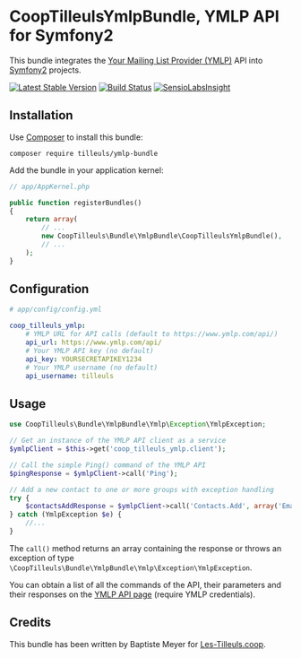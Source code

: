 # CoopTilleulsYmlpBundle, YMLP API for Symfony2

This bundle integrates the [Your Mailing List Provider (YMLP)](http://www.ymlp.com/) API into [Symfony2](http://symfony.com) projects.

[![Latest Stable Version](https://poser.pugx.org/tilleuls/ymlp-bundle/v/stable.svg)](https://packagist.org/packages/tilleuls/ymlp-bundle) [![Build Status](https://travis-ci.org/coopTilleuls/CoopTilleulsYmlpBundle.svg)](https://travis-ci.org/coopTilleuls/CoopTilleulsYmlpBundle) [![SensioLabsInsight](https://insight.sensiolabs.com/projects/5be76419-0b77-4283-82c9-7333dcf43595/mini.png)](https://insight.sensiolabs.com/projects/5be76419-0b77-4283-82c9-7333dcf43595)

## Installation

Use [Composer](http://getcomposer.org/) to install this bundle:

    composer require tilleuls/ymlp-bundle

Add the bundle in your application kernel:

```php
// app/AppKernel.php

public function registerBundles()
{
    return array(
        // ...
        new CoopTilleuls\Bundle\YmlpBundle\CoopTilleulsYmlpBundle(),
        // ...
    );
}
```

## Configuration

```yaml
# app/config/config.yml

coop_tilleuls_ymlp:
    # YMLP URL for API calls (default to https://www.ymlp.com/api/)
    api_url: https://www.ymlp.com/api/
    # Your YMLP API key (no default)
    api_key: YOURSECRETAPIKEY1234
    # Your YMLP username (no default)
    api_username: tilleuls
```
Usage
-----

```php
use CoopTilleuls\Bundle\YmlpBundle\Ymlp\Exception\YmlpException;

// Get an instance of the YMLP API client as a service
$ymlpClient = $this->get('coop_tilleuls_ymlp.client');

// Call the simple Ping() command of the YMLP API
$pingResponse = $ymlpClient->call('Ping');

// Add a new contact to one or more groups with exception handling
try {
    $contactsAddResponse = $ymlpClient->call('Contacts.Add', array('Email' => 'baptiste@les-tilleuls.coop', 'GroupID' => 1));
} catch (YmlpException $e) {
    //...
}
```

The `call()` method returns an array containing the response or throws an exception of type `\CoopTilleuls\Bundle\YmlpBundle\Ymlp\Exception\YmlpException`.

You can obtain a list of all the commands of the API, their parameters and their responses on the [YMLP API page](http://www.ymlp.com/app/api.php) (require YMLP credentials).

## Credits

This bundle has been written by Baptiste Meyer for [Les-Tilleuls.coop](http://les-tilleuls.coop).
